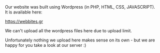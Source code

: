 Our website was built using Wordpress (in PHP, HTML, CSS, JAVASCRIPT). It is available here:

https://webbites.gr

We can't upload all the wordpress files here due to upload limit.

Unfortunately nothing we upload here makes sense on its own - but we are happy for you take a look at our server :)
